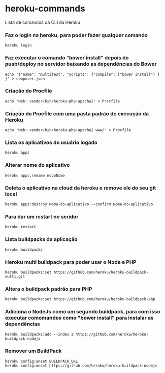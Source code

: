 # heroku-commands
Lista de comandos da CLI da Heroku

### Faz o login na heroku, para poder fazer qualquer comando
    heroku login

### Faz executar o comando "bower install" depois do push/deploy no servidor baixando as dependências do Bower
    echo '{"name": "multitest", "scripts": {"compile": ["bower install"] } }' > composer.json

### Criação do Procfile
    echo 'web: vendor/bin/heroku-php-apache2' > Procfile

### Criação do Procfile com uma pasta padrão de execução da Heroku
    echo 'web: vendor/bin/heroku-php-apache2 www/' > Procfile

### Lista os aplicativos do usuário logado
    heroku apps

### Alterar nome do aplicativo
    heroku apps:rename novoNome

### Deleta o aplicativo na cloud da heroku e remove ele do seu git local
    heroku apps:destroy Nome-do-aplicativo --confirm Nome-do-aplicativo

### Para dar um restart no seridor
    heroku restart

### Lista buildpacks da aplicação
    heroku buildpacks

### Heroku multi buildpack para poder usar o Node e PHP
    heroku buildpacks:set https://github.com/heroku/heroku-buildpack-multi.git

### Altera o buildpack padrão para PHP
    heroku buildpacks:set https://github.com/heroku/heroku-buildpack-php

### Adiciona o NodeJs como um segundo buildpack, para com isso executar comomandos como "bower install" para instalar as dependências
    heroku buildpacks:add --index 2 https://github.com/heroku/heroku-buildpack-nodejs

### Remover um BuildPack
    heroku config:unset BUILDPACK_URL
    heroku config:unset https://github.com/heroku/heroku-buildpack-nodejs
